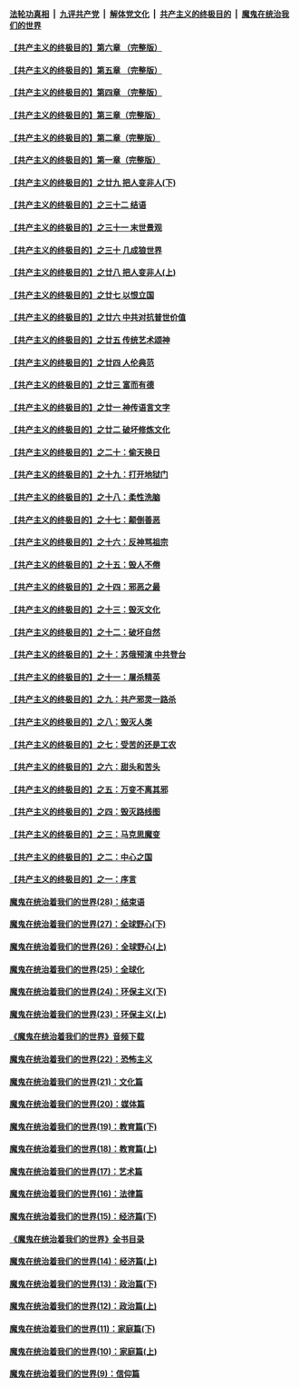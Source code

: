 ####  [法轮功真相](../../../../basic/blob/master/README.md?t=11140426) &nbsp;|&nbsp; [九评共产党](../../../../9ping.md/blob/master/README.md?t=11140426) &nbsp;|&nbsp; [解体党文化](../../../../jtdwh.md/blob/master/README.md?t=11140426)  &nbsp;|&nbsp; [共产主义的终极目的](../../../../gczydzjmd.md/blob/master/README.md?t=11140426) &nbsp;|&nbsp; [魔鬼在统治我们的世界](../../../../mgztzwmdsj.md/blob/master/README.md?t=11140426) 

#### [【共产主义的终极目的】第六章 （完整版）](../pages/nsc422/n11428913.md?t=11140426) 

#### [【共产主义的终极目的】第五章 （完整版）](../pages/nsc422/n11428912.md?t=11140426) 

#### [【共产主义的终极目的】第四章 （完整版）](../pages/nsc422/n11428907.md?t=11140426) 

#### [【共产主义的终极目的】第三章（完整版）](../pages/nsc422/n11428848.md?t=11140426) 

#### [【共产主义的终极目的】第二章（完整版）](../pages/nsc422/n11428831.md?t=11140426) 

#### [【共产主义的终极目的】第一章（完整版）](../pages/nsc422/n11417651.md?t=11140426) 

#### [【共产主义的终极目的】之廿九 把人变非人(下)](../pages/nsc422/n11344140.md?t=11140426) 

#### [【共产主义的终极目的】之三十二 结语](../pages/nsc422/n11360535.md?t=11140426) 

#### [【共产主义的终极目的】之三十一 末世景观](../pages/nsc422/n11351129.md?t=11140426) 

#### [【共产主义的终极目的】之三十 几成狼世界](../pages/nsc422/n11348280.md?t=11140426) 

#### [【共产主义的终极目的】之廿八 把人变非人(上)](../pages/nsc422/n11340492.md?t=11140426) 

#### [【共产主义的终极目的】之廿七 以恨立国](../pages/nsc422/n11336944.md?t=11140426) 

#### [【共产主义的终极目的】之廿六 中共对抗普世价值](../pages/nsc422/n11324785.md?t=11140426) 

#### [【共产主义的终极目的】之廿五 传统艺术颂神](../pages/nsc422/n11296396.md?t=11140426) 

#### [【共产主义的终极目的】之廿四 人伦典范](../pages/nsc422/n11296397.md?t=11140426) 

#### [【共产主义的终极目的】之廿三 富而有德](../pages/nsc422/n11283598.md?t=11140426) 

#### [【共产主义的终极目的】之廿一 神传语言文字](../pages/nsc422/n11263265.md?t=11140426) 

#### [【共产主义的终极目的】之廿二 破坏修炼文化](../pages/nsc422/n11245728.md?t=11140426) 

#### [【共产主义的终极目的】之二十：偷天换日](../pages/nsc422/n11238846.md?t=11140426) 

#### [【共产主义的终极目的】之十九：打开地狱门](../pages/nsc422/n11206376.md?t=11140426) 

#### [【共产主义的终极目的】之十八：柔性洗脑](../pages/nsc422/n11199994.md?t=11140426) 

#### [【共产主义的终极目的】之十七：颠倒善恶](../pages/nsc422/n11179782.md?t=11140426) 

#### [【共产主义的终极目的】之十六：反神骂祖宗](../pages/nsc422/n11166798.md?t=11140426) 

#### [【共产主义的终极目的】之十五：毁人不倦](../pages/nsc422/n11166792.md?t=11140426) 

#### [【共产主义的终极目的】之十四：邪恶之最](../pages/nsc422/n11150249.md?t=11140426) 

#### [【共产主义的终极目的】之十三：毁灭文化](../pages/nsc422/n11135227.md?t=11140426) 

#### [【共产主义的终极目的】之十二：破坏自然](../pages/nsc422/n11135214.md?t=11140426) 

#### [【共产主义的终极目的】之十：苏俄预演 中共登台](../pages/nsc422/n11118424.md?t=11140426) 

#### [【共产主义的终极目的】之十一：屠杀精英](../pages/nsc422/n11118442.md?t=11140426) 

#### [【共产主义的终极目的】之九：共产邪灵一路杀](../pages/nsc422/n11114139.md?t=11140426) 

#### [【共产主义的终极目的】之八：毁灭人类](../pages/nsc422/n11108503.md?t=11140426) 

#### [【共产主义的终极目的】之七：受苦的还是工农](../pages/nsc422/n11101809.md?t=11140426) 

#### [【共产主义的终极目的】之六：甜头和苦头](../pages/nsc422/n11096971.md?t=11140426) 

#### [【共产主义的终极目的】之五：万变不离其邪](../pages/nsc422/n11091285.md?t=11140426) 

#### [【共产主义的终极目的】之四：毁灭路线图](../pages/nsc422/n11086284.md?t=11140426) 

#### [【共产主义的终极目的】之三：马克思魔变](../pages/nsc422/n11061941.md?t=11140426) 

#### [【共产主义的终极目的】之二：中心之国](../pages/nsc422/n11047728.md?t=11140426) 

#### [【共产主义的终极目的】之一：序言](../pages/nsc422/n11086077.md?t=11140426) 

#### [魔鬼在统治着我们的世界(28)：结束语](../pages/nsc422/n10936246.md?t=11140426) 

#### [魔鬼在统治着我们的世界(27)：全球野心(下)](../pages/nsc422/n10928319.md?t=11140426) 

#### [魔鬼在统治着我们的世界(26)：全球野心(上)](../pages/nsc422/n10900318.md?t=11140426) 

#### [魔鬼在统治着我们的世界(25)：全球化](../pages/nsc422/n10788205.md?t=11140426) 

#### [魔鬼在统治着我们的世界(24)：环保主义(下)](../pages/nsc422/n10695307.md?t=11140426) 

#### [魔鬼在统治着我们的世界(23)：环保主义(上)](../pages/nsc422/n10688613.md?t=11140426) 

#### [《魔鬼在统治着我们的世界》音频下载](../pages/nsc422/n10635553.md?t=11140426) 

#### [魔鬼在统治着我们的世界(22)：恐怖主义](../pages/nsc422/n10614727.md?t=11140426) 

#### [魔鬼在统治着我们的世界(21)：文化篇](../pages/nsc422/n10597706.md?t=11140426) 

#### [魔鬼在统治着我们的世界(20)：媒体篇](../pages/nsc422/n10586579.md?t=11140426) 

#### [魔鬼在统治着我们的世界(19)：教育篇(下)](../pages/nsc422/n10564808.md?t=11140426) 

#### [魔鬼在统治着我们的世界(18)：教育篇(上)](../pages/nsc422/n10526970.md?t=11140426) 

#### [魔鬼在统治着我们的世界(17)：艺术篇](../pages/nsc422/n10499093.md?t=11140426) 

#### [魔鬼在统治着我们的世界(16)：法律篇](../pages/nsc422/n10485969.md?t=11140426) 

#### [魔鬼在统治着我们的世界(15)：经济篇(下)](../pages/nsc422/n10469975.md?t=11140426) 

#### [《魔鬼在统治着我们的世界》全书目录](../pages/nsc422/n10464261.md?t=11140426) 

#### [魔鬼在统治着我们的世界(14)：经济篇(上)](../pages/nsc422/n10457370.md?t=11140426) 

#### [魔鬼在统治着我们的世界(13)：政治篇(下)](../pages/nsc422/n10448270.md?t=11140426) 

#### [魔鬼在统治着我们的世界(12)：政治篇(上)](../pages/nsc422/n10444576.md?t=11140426) 

#### [魔鬼在统治着我们的世界(11)：家庭篇(下)](../pages/nsc422/n10440961.md?t=11140426) 

#### [魔鬼在统治着我们的世界(10)：家庭篇(上)](../pages/nsc422/n10435448.md?t=11140426) 

#### [魔鬼在统治着我们的世界(9)：信仰篇](../pages/nsc422/n10432159.md?t=11140426) 

